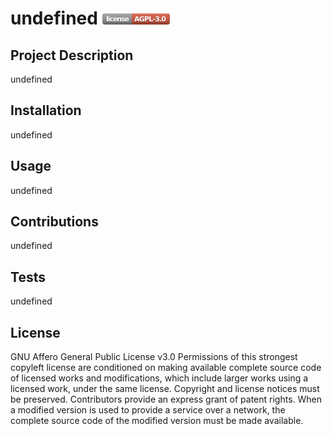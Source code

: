 # undefined <svg xmlns="http://www.w3.org/2000/svg" xmlns:xlink="http://www.w3.org/1999/xlink" width="108" height="18" role="img" aria-label="license: AGPL-3.0"><title>license: AGPL-3.0</title><linearGradient id="s" x2="0" y2="100%"><stop offset="0"  stop-color="#fff" stop-opacity=".7"/><stop offset=".1" stop-color="#aaa" stop-opacity=".1"/><stop offset=".9" stop-color="#000" stop-opacity=".3"/><stop offset="1"  stop-color="#000" stop-opacity=".5"/></linearGradient><clipPath id="r"><rect width="108" height="18" rx="4" fill="#fff"/></clipPath><g clip-path="url(#r)"><rect width="47" height="18" fill="#9f9f9f"/><rect x="47" width="61" height="18" fill="#e05d44"/><rect width="108" height="18" fill="url(#s)"/></g><g fill="#fff" text-anchor="middle" font-family="Verdana,Geneva,DejaVu Sans,sans-serif" text-rendering="geometricPrecision" font-size="110"><text aria-hidden="true" x="245" y="140" fill="#010101" fill-opacity=".3" transform="scale(.1)" textLength="370">license</text><text x="245" y="130" transform="scale(.1)" fill="#fff" textLength="370">license</text><text aria-hidden="true" x="765" y="140" fill="#010101" fill-opacity=".3" transform="scale(.1)" textLength="510">AGPL-3.0</text><text x="765" y="130" transform="scale(.1)" fill="#fff" textLength="510">AGPL-3.0</text></g></svg>
## Project Description
undefined
## Installation
undefined
## Usage
undefined
## Contributions
undefined
## Tests
undefined
## License
GNU Affero General Public License v3.0
Permissions of this strongest copyleft license are conditioned on making available complete source code of licensed works and modifications, which include larger works using a licensed work, under the same license. Copyright and license notices must be preserved. Contributors provide an express grant of patent rights. When a modified version is used to provide a service over a network, the complete source code of the modified version must be made available.
